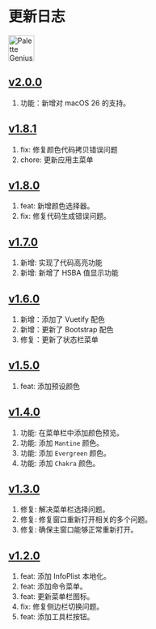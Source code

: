 更新日志
===

<a target="_blank" href="https://apps.apple.com/app/色彩天才/6472593276" title="Palette Genius AppStore"><img alt="Palette Genius AppStore" src="https://jaywcjlove.github.io/sb/download/macos.svg" height="51">
</a>

## [v2.0.0](https://github.com/jaywcjlove/regex-mate/releases/tag/v2.0.0)

1. 功能：新增对 macOS 26 的支持。

## [v1.8.1](https://github.com/jaywcjlove/regex-mate/releases/tag/v1.8.1)

1. fix: 修复颜色代码拷贝错误问题
2. chore: 更新应用主菜单

## [v1.8.0](https://github.com/jaywcjlove/regex-mate/releases/tag/v1.8.0)

1. feat: 新增颜色选择器。
2. fix: 修复代码生成错误问题。

## [v1.7.0](https://github.com/jaywcjlove/regex-mate/releases/tag/v1.7.0)

1. 新增: 实现了代码高亮功能
2. 新增: 新增了 HSBA 值显示功能

## [v1.6.0](https://github.com/jaywcjlove/regex-mate/releases/tag/v1.6.0)

1. 新增：添加了 Vuetify 配色
2. 新增：更新了 Bootstrap 配色
3. 修复：更新了状态栏菜单

## [v1.5.0](https://github.com/jaywcjlove/regex-mate/releases/tag/v1.5.0)

1. feat: 添加预设颜色

## [v1.4.0](https://github.com/jaywcjlove/regex-mate/releases/tag/v1.4.0)

1. 功能: 在菜单栏中添加颜色预览。
2. 功能: 添加 `Mantine` 颜色。
3. 功能: 添加 `Evergreen` 颜色。
4. 功能: 添加 `Chakra` 颜色。

## [v1.3.0](https://github.com/jaywcjlove/regex-mate/releases/tag/v1.3.0)

1. 修复: 解决菜单栏选择问题。
2. 修复: 修复窗口重新打开相关的多个问题。
3. 修复: 确保主窗口能够正常重新打开。

## [v1.2.0](https://github.com/jaywcjlove/regex-mate/releases/tag/v1.2.0)

1. feat: 添加 InfoPlist 本地化。
2. feat: 添加命令菜单。
3. feat: 更新菜单栏图标。
4. fix: 修复侧边栏切换问题。
5. feat: 添加工具栏按钮。